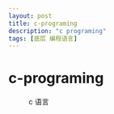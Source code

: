 ```yaml
---
layout: post
title: c-programing
description: "c programing"
tags: [底层 编程语言]
---
```


# c-programing

<figure>
	<img src="/images/c%20语言.png" alt="">
	<figcaption>c 语言</figcaption>
</figure>
